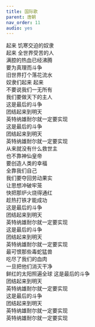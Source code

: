```yaml
---
title: 国际歌
parent: 唐朝
nav_order: 11
audio: yes
---
```


起来 饥寒交迫的奴隶  
起来 全世界受苦的人  
满腔的热血已经沸腾  
要为真理而斗争  
旧世界打个落花流水  
奴隶们起来 起来  
不要说我们一无所有  
我们要做天下的主人  
这是最后的斗争  
团结起来到明天  
英特纳雄耐尔就一定要实现  
这是最后的斗争  
团结起来到明天  
英特纳雄耐尔就一定要实现  
从来就没有什么救世主  
也不靠神仙皇帝  
要创造人类的幸福  
全靠我们自己  
我们要夺回劳动果实  
让思想冲破牢笼  
快把那炉火烧得通红  
趁热打铁才能成功  
这是最后的斗争  
团结起来到明天  
英特纳雄耐尔就一定要实现  
这是最后的斗争  
团结起来到明天  
英特纳雄耐尔就一定要实现  
最可恨那些毒蛇猛兽  
吃尽了我们的血肉  
一旦把他们消灭干净  
鲜红的太阳照遍全球
这是最后的斗争  
团结起来到明天  
英特纳雄耐尔就一定要实现  
这是最后的斗争  
团结起来到明天  
英特纳雄耐尔就一定要实现  
英特纳雄耐尔就一定要实现